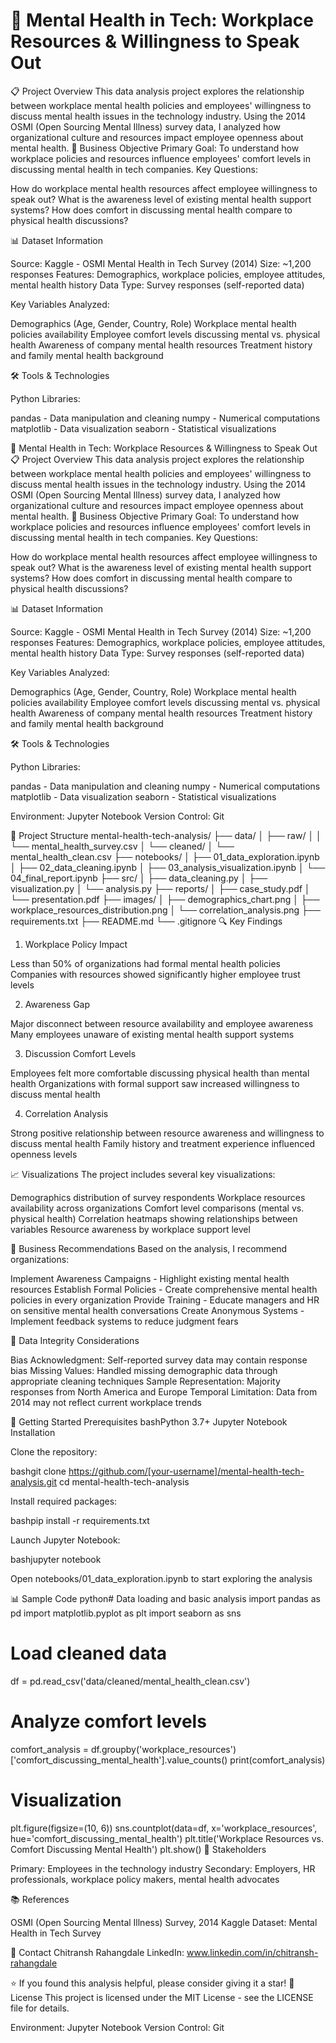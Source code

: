 # 🧠 Mental Health in Tech: Workplace Resources & Willingness to Speak Out
📋 Project Overview
This data analysis project explores the relationship between workplace mental health policies and employees' willingness to discuss mental health issues in the technology industry. Using the 2014 OSMI (Open Sourcing Mental Illness) survey data, I analyzed how organizational culture and resources impact employee openness about mental health.
🎯 Business Objective
Primary Goal: To understand how workplace policies and resources influence employees' comfort levels in discussing mental health in tech companies.
Key Questions:

How do workplace mental health resources affect employee willingness to speak out?
What is the awareness level of existing mental health support systems?
How does comfort in discussing mental health compare to physical health discussions?

📊 Dataset Information

Source: Kaggle - OSMI Mental Health in Tech Survey (2014)
Size: ~1,200 responses
Features: Demographics, workplace policies, employee attitudes, mental health history
Data Type: Survey responses (self-reported data)

Key Variables Analyzed:

Demographics (Age, Gender, Country, Role)
Workplace mental health policies availability
Employee comfort levels discussing mental vs. physical health
Awareness of company mental health resources
Treatment history and family mental health background

🛠️ Tools & Technologies

Python Libraries:

pandas - Data manipulation and cleaning
numpy - Numerical computations
matplotlib - Data visualization
seaborn - Statistical visualizations

🧠 Mental Health in Tech: Workplace Resources & Willingness to Speak Out
📋 Project Overview
This data analysis project explores the relationship between workplace mental health policies and employees' willingness to discuss mental health issues in the technology industry. Using the 2014 OSMI (Open Sourcing Mental Illness) survey data, I analyzed how organizational culture and resources impact employee openness about mental health.
🎯 Business Objective
Primary Goal: To understand how workplace policies and resources influence employees' comfort levels in discussing mental health in tech companies.
Key Questions:

How do workplace mental health resources affect employee willingness to speak out?
What is the awareness level of existing mental health support systems?
How does comfort in discussing mental health compare to physical health discussions?

📊 Dataset Information

Source: Kaggle - OSMI Mental Health in Tech Survey (2014)
Size: ~1,200 responses
Features: Demographics, workplace policies, employee attitudes, mental health history
Data Type: Survey responses (self-reported data)

Key Variables Analyzed:

Demographics (Age, Gender, Country, Role)
Workplace mental health policies availability
Employee comfort levels discussing mental vs. physical health
Awareness of company mental health resources
Treatment history and family mental health background

🛠️ Tools & Technologies

Python Libraries:

pandas - Data manipulation and cleaning
numpy - Numerical computations
matplotlib - Data visualization
seaborn - Statistical visualizations


Environment: Jupyter Notebook
Version Control: Git

📁 Project Structure
mental-health-tech-analysis/
├── data/
│   ├── raw/
│   │   └── mental_health_survey.csv
│   └── cleaned/
│       └── mental_health_clean.csv
├── notebooks/
│   ├── 01_data_exploration.ipynb
│   ├── 02_data_cleaning.ipynb
│   ├── 03_analysis_visualization.ipynb
│   └── 04_final_report.ipynb
├── src/
│   ├── data_cleaning.py
│   ├── visualization.py
│   └── analysis.py
├── reports/
│   ├── case_study.pdf
│   └── presentation.pdf
├── images/
│   ├── demographics_chart.png
│   ├── workplace_resources_distribution.png
│   └── correlation_analysis.png
├── requirements.txt
├── README.md
└── .gitignore
🔍 Key Findings
1. Workplace Policy Impact

Less than 50% of organizations had formal mental health policies
Companies with resources showed significantly higher employee trust levels

2. Awareness Gap

Major disconnect between resource availability and employee awareness
Many employees unaware of existing mental health support systems

3. Discussion Comfort Levels

Employees felt more comfortable discussing physical health than mental health
Organizations with formal support saw increased willingness to discuss mental health

4. Correlation Analysis

Strong positive relationship between resource awareness and willingness to discuss mental health
Family history and treatment experience influenced openness levels

📈 Visualizations
The project includes several key visualizations:

Demographics distribution of survey respondents
Workplace resources availability across organizations
Comfort level comparisons (mental vs. physical health)
Correlation heatmaps showing relationships between variables
Resource awareness by workplace support level

🎯 Business Recommendations
Based on the analysis, I recommend organizations:

Implement Awareness Campaigns - Highlight existing mental health resources
Establish Formal Policies - Create comprehensive mental health policies in every organization
Provide Training - Educate managers and HR on sensitive mental health conversations
Create Anonymous Systems - Implement feedback systems to reduce judgment fears

📝 Data Integrity Considerations

Bias Acknowledgment: Self-reported survey data may contain response bias
Missing Values: Handled missing demographic data through appropriate cleaning techniques
Sample Representation: Majority responses from North America and Europe
Temporal Limitation: Data from 2014 may not reflect current workplace trends

🚀 Getting Started
Prerequisites
bashPython 3.7+
Jupyter Notebook
Installation

Clone the repository:

bashgit clone https://github.com/[your-username]/mental-health-tech-analysis.git
cd mental-health-tech-analysis

Install required packages:

bashpip install -r requirements.txt

Launch Jupyter Notebook:

bashjupyter notebook

Open notebooks/01_data_exploration.ipynb to start exploring the analysis

📊 Sample Code
python# Data loading and basic analysis
import pandas as pd
import matplotlib.pyplot as plt
import seaborn as sns

# Load cleaned data
df = pd.read_csv('data/cleaned/mental_health_clean.csv')

# Analyze comfort levels
comfort_analysis = df.groupby('workplace_resources')['comfort_discussing_mental_health'].value_counts()
print(comfort_analysis)

# Visualization
plt.figure(figsize=(10, 6))
sns.countplot(data=df, x='workplace_resources', hue='comfort_discussing_mental_health')
plt.title('Workplace Resources vs. Comfort Discussing Mental Health')
plt.show()
🤝 Stakeholders

Primary: Employees in the technology industry
Secondary: Employers, HR professionals, workplace policy makers, mental health advocates

📚 References

OSMI (Open Sourcing Mental Illness) Survey, 2014
Kaggle Dataset: Mental Health in Tech Survey

📧 Contact
Chitransh Rahangdale
LinkedIn: www.linkedin.com/in/chitransh-rahangdale

⭐ If you found this analysis helpful, please consider giving it a star!
📄 License
This project is licensed under the MIT License - see the LICENSE file for details.

Environment: Jupyter Notebook
Version Control: Git
